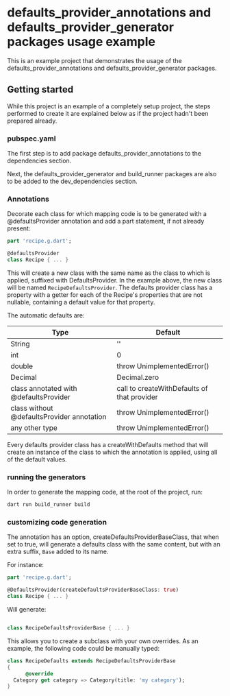# defaults_provider_annotations and defaults_provider_generator packages usage example

This is an example project that demonstrates the usage of the defaults_provider_annotations and defaults_provider_generator packages.

## Getting started

While this project is an example of a completely setup project, the steps performed to create it are explained below as if the project hadn't been prepared already.

### pubspec.yaml

The first step is to add package defaults_provider_annotations to the dependencies section.

Next, the defaults_provider_generator and build_runner packages are also to be added to the dev_dependencies section.

### Annotations


Decorate each class for which mapping code is to be generated with a @defaultsProvider annotation and add a part statement, if not already present:

```dart
part 'recipe.g.dart';

@defaultsProvider
class Recipe { ... }
```

This will create a new class with the same name as the class to which is applied, suffixed with DefaultsProvider. In the example above, the new class will be named ```RecipeDefaultsProvider```. The defaults provider class has a property with a getter for each of the Recipe's properties that are not nullable, containing a default value for that property.

The automatic defaults are:

|Type|Default|
|----|-------|
|String|''   |
|int|0|
|double|throw UnimplementedError()|
|Decimal|Decimal.zero|
|class annotated with @defaultsProvider|call to createWithDefaults of that provider|
|class without @defaultsProvider annotation|throw UnimplementedError()|
|any other type|throw UnimplementedError()|

Every defaults provider class has a createWithDefaults method that will create an 
instance of the class to which the annotation is applied, using all of the default values.

### running the generators

In order to generate the mapping code, at the root of the project, run:

```bash
dart run build_runner build
```

### customizing code generation

The annotation has an option, createDefaultsProviderBaseClass, that when set to true,
will generate a defaults class with the same content, but with an extra suffix, ```Base``` added to its name.

For instance:

```dart
part 'recipe.g.dart';

@DefaultsProvider(createDefaultsProviderBaseClass: true)
class Recipe { ... }
```

Will generate:

```dart

class RecipeDefaultsProviderBase { ... }

```

This allows you to create a subclass with your own overrides. As an example, the following code could be manually typed:

```dart
class RecipeDefaults extends RecipeDefaultsProviderBase
{
      @override
  Category get category => Category(title: 'my category');
}
```